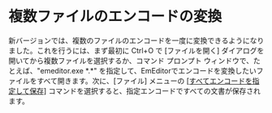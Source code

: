 # 複数ファイルのエンコードの変換

新バージョンでは、複数のファイルのエンコードを一度に変換できるようになりました。これを行うには、まず最初に Ctrl+O で \[ファイルを開く\] ダイアログを開いてから複数ファイルを選択するか、コマンド プロンプト ウィンドウで、たとえば、"emeditor.exe \*.\*" を指定して、EmEditorでエンコードを変換したいファイルをすべて開きます。次に、\[ファイル\] メニューの
[\[すべてエンコードを指定して保存\]](../dlg/save_all_as/index) コマンドを選択すると、指定エンコードですべての文書が保存されます。
